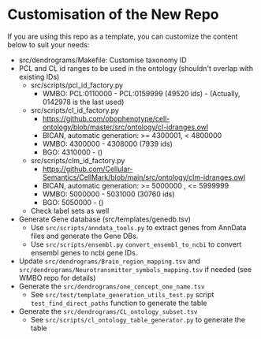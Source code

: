 # Customisation of the New Repo

If you are using this repo as a template, you can customize the content below to suit your needs:
- src/dendrograms/Makefile: Customise taxonomy ID
- PCL and CL id ranges to be used in the ontology (shouldn't overlap with existing IDs)
  - src/scripts/pcl_id_factory.py
    - WMBO: PCL:0110000 - PCL:0159999 (49520 ids) - (Actually, 0142978 is the last used)
  - src/scripts/cl_id_factory.py
    - https://github.com/obophenotype/cell-ontology/blob/master/src/ontology/cl-idranges.owl
    - BICAN, automatic generation: >= 4300001, < 4800000
    - WMBO: 4300000 - 4308000 (7939 ids)
    - BGO: 4310000 -  ()
  - src/scripts/clm_id_factory.py
    - https://github.com/Cellular-Semantics/CellMark/blob/main/src/ontology/clm-idranges.owl
    - BICAN, automatic generation: >= 5000000 , <= 5999999
    - WMBO: 5000000 - 5031000 (30760 ids)
    - BGO: 5050000 - ()
  - Check label sets as well
- Generate Gene database (src/templates/genedb.tsv)
  - Use `src/scripts/anndata_tools.py` to extract genes from AnnData files and generate the Gene DBs.
  - Use `src/scripts/ensembl.py` `convert_ensembl_to_ncbi` to convert ensembl genes to ncbi gene IDs.
- Update `src/dendrograms/Brain_region_mapping.tsv` and `src/dendrograms/Neurotransmitter_symbols_mapping.tsv` if needed (see WMBO repo for details)
- Generate the `src/dendrograms/one_concept_one_name.tsv`
  - See `src/test/template_generation_utils_test.py` script `test_find_direct_paths` function to generate the table 
- Generate the `src/dendrograms/CL_ontology_subset.tsv`
  - See `src/scripts/cl_ontology_table_generator.py` to generate the table